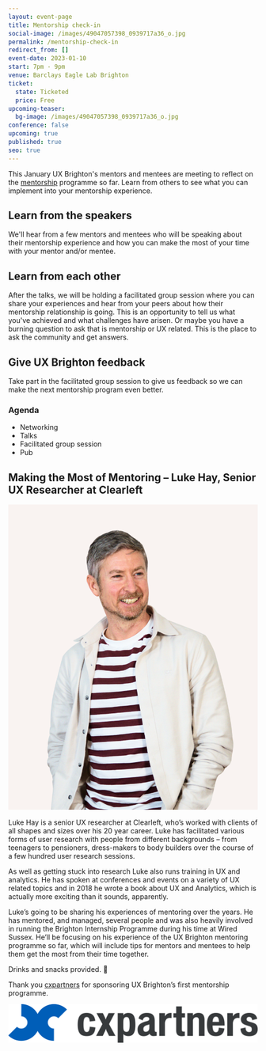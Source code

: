 ```yaml
---
layout: event-page
title: Mentorship check-in
social-image: /images/49047057398_0939717a36_o.jpg
permalink: /mentorship-check-in
redirect_from: []
event-date: 2023-01-10
start: 7pm - 9pm
venue: Barclays Eagle Lab Brighton
ticket:
  state: Ticketed
  price: Free
upcoming-teaser:
  bg-image: /images/49047057398_0939717a36_o.jpg
conference: false
upcoming: true
published: true
seo: true
---
```

This January UX Brighton's mentors and mentees are meeting to reflect on the [mentorship](https://uxbri.org/mentorship/2022) programme so far. Learn from others to see what you can implement into your mentorship experience. 

## L﻿earn from the speakers

W﻿e'll hear from a few mentors and mentees who will be speaking about their mentorship experience and how you can make the most of your time with your mentor and/or mentee. 

## L﻿earn from each other

After the talks, we will be holding a facilitated group session where you can share your experiences and hear from your peers about how their mentorship relationship is going. This is an opportunity to tell us what you've achieved and what challenges have arisen. Or maybe you have a burning question to ask that is mentorship or UX related. This is the place to ask the community and get answers. 

## G﻿ive UX Brighton feedback

Take part in the facilitated group session to give us feedback so we can make the next mentorship program even better. 

### A﻿genda

* Networking
* T﻿alks
* F﻿acilitated group session
* P﻿ub



## Making the Most of Mentoring **–** Luke Hay, Senior UX Researcher at Clearleft

<img src="/images/luke-hay.png" alt="Luke Hay" class="image-align-inline"/>

Luke Hay is a senior UX researcher at Clearleft, who’s worked with clients of all shapes and sizes over his 20 year career. Luke has facilitated various forms of user research with people from different backgrounds – from teenagers to pensioners, dress-makers to body builders over the course of a few hundred user research sessions.

As well as getting stuck into research Luke also runs training in UX and analytics. He has spoken at conferences and events on a variety of UX related topics and in 2018 he wrote a book about UX and Analytics, which is actually more exciting than it sounds, apparently.

Luke’s going to be sharing his experiences of mentoring over the years. He has mentored, and managed, several people and was also heavily involved in running the Brighton Internship Programme during his time at Wired Sussex. He’ll be focusing on his experience of the UX Brighton mentoring programme so far, which will include tips for mentors and mentees to help them get the most from their time together.



D﻿rinks and snacks provided. 🍿

Thank you [cxpartners](https://www.cxpartners.co.uk/) for sponsoring UX Brighton’s first mentorship programme.

<img src="/images/cxpartners_logo_blue-black-1-.png" alt="cxpartners logo" class="image-align-left"/>